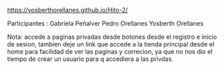 https://yosberthorellanes.github.io/Hito-2/


Participantes : Gabriela Peñalver
                Pedro Orellanes
                Yosberth Orellanes


Nota: accede a paginas privadas desde botones desde el registro e inicio de sesion, tambien deje un link que accede a la tienda principal desde el home para facilidad de ver las paginas y correcion, ya que no nos dio el tiempo de crear un usuario para q accediera a las privdas. 
